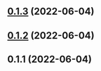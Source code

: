 ## [0.1.3](https://github.com/tyn1998/workflows-for-hypercrx/compare/v0.1.2...v0.1.3) (2022-06-04)



## [0.1.2](https://github.com/tyn1998/workflows-for-hypercrx/compare/v0.1.1...v0.1.2) (2022-06-04)



## 0.1.1 (2022-06-04)



